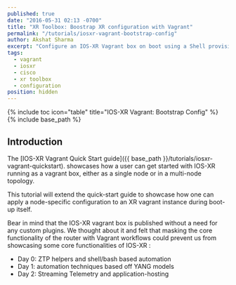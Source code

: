 ```yaml
---
published: true
date: "2016-05-31 02:13 -0700"
title: "XR Toolbox: Boostrap XR configuration with Vagrant"
permalink: "/tutorials/iosxr-vagrant-bootstrap-config"
author: Akshat Sharma
excerpt: "Configure an IOS-XR Vagrant box on boot using a Shell provisioner"
tags: 
  - vagrant
  - iosxr
  - cisco
  - xr toolbox
  - configuration
position: hidden
---
```


{% include toc icon="table" title="IOS-XR Vagrant: Bootstrap Config" %}
{% include base_path %}

## Introduction

The [IOS-XR Vagrant Quick Start guide]({{ base_path }}/tutorials/iosxr-vagrant-quickstart).
showcases how a user can get started with IOS-XR running as a vagrant box, either as a single node or in a multi-node topology.

This tutorial will extend the quick-start guide to showcase how one can apply a node-specific configuration to an XR vagrant instance during boot-up itself.

>
Bear in mind that the IOS-XR vagrant box is published without a need for any custom plugins.
We thought about it and felt that masking the core functionality of the router with Vagrant workflows could prevent us from showcasing some core functionalities of IOS-XR :
>
* Day 0: ZTP helpers and shell/bash based automation
* Day 1: automation techniques based off YANG models
* Day 2: Streaming Telemetry and application-hosting 








